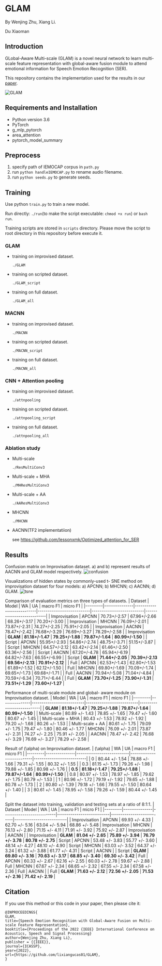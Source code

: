 # GLAM
By Wenjing Zhu, Xiang Li. 

Du Xiaoman

## Introduction
GLobal-Aware Multi-scale (GLAM) is a novel neural network to learn multi-scale feature representation with global-aware fusion module to attend emotional information for Speech Emotion Recognition (SER).

This repository contains the implementation used for the results in our [paper](https://arxiv.org/abs/2022).

![GLAM](results/GLAM.png)

## Requirements and Installation
* Python version 3.6
* PyTorch 
* g_mlp_pytorch
* area_attention
* pytorch_model_summary

## Preprocess
1. specify path of IEMOCAP corpus in `path.py`
2. run `python handleIEMOCAP.py` to rename audio filename. 
3. run `python seeds.py` to generate seeds. 

## Training
Use python `train.py` to train a new model.

Run directly: `./run`(to make the script executable: `chmod +x run`) or `bash run`.
 
Training scripts are stored in `scripts` directory. Please move the script to root directory in this repository before execute it. 

### GLAM
- training on improvised dataset. 
    
    `./GLAM`

- training on scripted dataset. 
    
    `./GLAM_script`

- training on full dataset. 
    
    `./GLAM_all`

### MACNN
- training on improvised dataset. 
    
    `./MACNN`

- training on scripted dataset. 
    
    `./MACNN_script`

- training on full dataset. 
    
    `./MACNN_all`

### CNN + Attention pooling
- training on improvised dataset. 
    
    `./attnpooling`

- training on scripted dataset. 
    
    `./attnpooling_script`

- training on full dataset. 
    
    `./attnpooling_all`

### Ablation study
- Multi-scale
    
    `./ResMultiConv3`

- Multi-scale + MHA
    
    `./MHResMultiConv3`

- Multi-scale + AA
    
    `./AAResMultiConv3`

- MHCNN 

    `./MHCNN`

- AACNN(TF2 implementatiion) 

    see https://github.com/lessonxmk/Optimized_attention_for_SER

## Results
Confusion matrix on Improvisation dataset. a) and b) represent results of AACNN and GLAM model respectively.
![confusion](results/confusion.png)

Visualizations of hidden states by commonly-used t- SNE method on improvisation dataset for four models: a) APCNN; b) MHCNN; c) AACNN; d) GLAM.
![tsne](results/tsne.png)

Comparison of evaluation metrics on three types of datasets.
| Dataset | Model         | WA                        | UA                        | macro F1                  | micro F1                  |
|---------|---------------|---------------------------|---------------------------|---------------------------|---------------------------|
| Improvisation        | APCNN         | 70.73+/-2.57          | 67.96+/-2.66          | 68.26+/-3.17          | 70.20+/-3.00          |
| Improvisation        | MHCNN         | 76.09+/-2.01          | 73.87+/-2.31          | 74.27+/-2.25          | 75.91+/-2.05          |
| Improvisation        | AACNN         | 78.47+/-2.42          | 76.68+/-3.29          | 76.69+/-3.27          | 78.29+/-2.58          |
| Improvisation        | **GLAM** | **81.18+/-1.47** | **79.25+/-1.88** | **79.87+/-1.64** | **80.99+/-1.50** |
| Script        | APCNN         | 55.95+/-2.93          | 54.86+/-2.74          | 48.75+/-3.71          | 51.15+/-3.87          |
| Script        | MHCNN         | 64.57+/-2.12          | 63.42+/-2.14          | 61.46+/-2.50          | 63.36+/-2.56          |
| Script        | AACNN         | 67.20+/-4.78          | 65.94+/-6.19          | 64.82+/-7.63          | 66.55+/-6.99          |
| Script        | **GLAM** | **71.44+/-2.05** | **70.39+/-2.13** | **69.56+/-2.13** | **70.91+/-2.12** |
| Full        | APCNN         | 62.53+/-1.43          | 62.80+/-1.53          | 61.89+/-1.52          | 62.12+/-1.50          |
| Full        | MHCNN         | 69.80+/-1.69          | 70.09+/-1.74          | 69.65+/-1.73          | 69.68+/-1.71          |
| Full        | AACNN         | 70.94+/-5.08          | 71.04+/-4.84          | 70.59+/-6.34          | 70.71+/-6.44          |
| Full        | **GLAM** | **73.70+/-1.25** | **73.90+/-1.31** | **73.51+/-1.29** | **73.60+/-1.27** |

Performance of multi-scale module and global- aware module on Improvisation dataset.
| Model         | WA                        | UA                        | macro F1                  | micro F1                  |
|---------|---------------|---------------------------|---------------------------|---------------------------|
| **GLAM**         | **81.18+/-1.47**          | **79.25+/-1.88**          | **79.87+/-1.64**          | **80.99+/-1.50**          |
| Multi-scale | 80.89 +/- 1.43 | 78.85 +/- 1.65 | 79.47 +/- 1.60 | 80.67 +/- 1.45 |
| Multi-scale + MHA | 80.43 +/- 1.53 | 78.92 +/- 1.92 | 79.20 +/- 1.68 | 80.26 +/- 1.53 |
| Multi-scale + AA | 80.61 +/- 1.75 | 79.09 +/- 1.75 | 79.47 +/- 1.80 | 80.46 +/- 1.77
| MHCNN | 76.09 +/- 2.01 | 73.87 +/- 2.31 | 74.27 +/- 2.25 | 75.91 +/- 2.05 |
| AACNN | 78.47 +/- 2.42 | 76.68 +/- 3.29 | 76.69 +/- 3.27 | 78.29 +/- 2.58 |

Result of \(\alpha\) on Improvisation dataset.
| \(\alpha\)         | WA                        | UA                        | macro F1                  | micro F1                  |
|---------|---------------|---------------------------|---------------------------|---------------------------|
| 0 | 80.44 +/- 1.54 | 78.88 +/- 1.66 | 79.31 +/- 1.55 | 80.32 +/- 1.55 |
| 0.3 | 81.15 +/- 1.73 | 79.26 +/- 1.98 | 79.88 +/- 1.85 | 80.98 +/- 1.76 |
| **0.5**         | **81.18+/-1.47**          | **79.25+/-1.88**          | **79.87+/-1.64**          | **80.99+/-1.50**          |
| 0.8 | 80.97 +/- 1.53 | 78.97 +/- 1.85 | 79.62 +/- 1.75 | 80.79 +/- 1.53 |
| 1 | 80.96 +/- 1.72 | 79.19 +/- 1.92 | 79.65 +/- 1.88 | 80.78 +/- 1.73 |
| 2 | 80.80 +/- 1.39 | 79.18 +/- 1.66 | 79.55 +/- 1.50 | 80.64 +/- 1.40 |
| 3 | 80.61 +/- 1.45 | 78.95 +/- 1.58 | 79.26 +/- 1.59 | 80.44 +/- 1.45 |

Split the dataset into training, validation and testing sets at a ratio of 8:1:1. 
| Dataset | Model         | WA                        | UA                        | macro F1                  | micro F1                  |
|---------|---------------|---------------------------|---------------------------|---------------------------|---------------------------|
| Improvisation        | APCNN         | 69.93 +/- 4.33 | 62.70 +/- 5.16 | 63.04 +/- 5.94 | 68.86 +/- 5.48
| Improvisation        | MHCNN         | 76.13 +/- 2.80 | 71.15 +/- 4.11 | 71.91 +/- 3.92 | 75.92 +/- 2.87
| Improvisation        | AACNN         | 
| Improvisation        | **GLAM** | **81.04 +/- 2.65** | **75.89 +/- 3.94** | **76.79 +/- 3.78** | **80.78 +/- 2.75** 
| Script        | APCNN         | 53.48 +/- 3.83 | 55.77 +/- 3.60 | 48.14 +/- 4.27 | 48.10 +/- 4.90
| Script        | MHCNN         | 63.03 +/- 3.52 | 64.37 +/- 3.24 | 61.32 +/- 3.88 | 61.77 +/- 4.31
| Script        | AACNN         | 
| Script        | **GLAM** | **69.80 +/- 3.16** | **70.63 +/- 3.17** | **68.85 +/- 3.40** | **69.30 +/- 3.42**
| Full        | APCNN         | 60.33 +/- 2.67 | 62.16 +/- 2.55 | 60.03 +/- 2.78 | 59.67 +/- 2.88
| Full        | MHCNN         | 67.67 +/- 2.34 | 68.65 +/- 2.32 | 67.55 +/- 2.34 | 67.58 +/- 2.36
| Full        | AACNN         | 
| Full        | **GLAM** | **71.63 +/- 2.12** | **72.56 +/- 2.05** | **71.53 +/- 2.16** | **71.42 +/- 2.19** |




## Citation

If you use this method or this code in your paper, then please cite it:

```
@INPROCEEDINGS{
GLAM,
title={Speech Emotion Recognition with Global-Aware Fusion on Multi-scale Feature Representation},
booktitle={Proceedings of the 2022 {IEEE} International Conference on Acoustics, Speech and Signal Processing}
author={Wenjing Zhu, Xiang Li},
publisher = {{IEEE}},
journal={ICASSP},
year={2022},
url={https://github.com/lixiangucas01/GLAM},
}
```